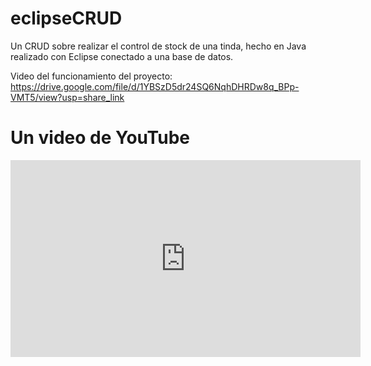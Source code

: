 # eclipseCRUD
Un CRUD sobre realizar el control de stock de una tinda, hecho en Java realizado con Eclipse conectado a una base de datos.

Video del funcionamiento del proyecto: https://drive.google.com/file/d/1YBSzD5dr24SQ6NqhDHRDw8q_BPp-VMT5/view?usp=share_link
<h1>Un video de YouTube</h1>
    <iframe width="560" height="315" src="https://drive.google.com/file/d/1YBSzD5dr24SQ6NqhDHRDw8q_BPp-VMT5/view?usp=share_link" frameborder="0" allowfullscreen></iframe>
 
